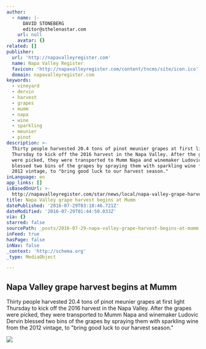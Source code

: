 ```yaml
---
author:
  - name: |-
      DAVID STONEBERG
      editor@sthelenastar.com
    url: null
    avatar: {}
related: []
publisher:
  url: 'http://napavalleyregister.com'
  name: Napa Valley Register
  favicon: 'http://napavalleyregister.com/content/tncms/site/icon.ico'
  domain: napavalleyregister.com
keywords:
  - vineyard
  - dervin
  - harvest
  - grapes
  - mumm
  - napa
  - wine
  - sparkling
  - meunier
  - pinot
description: >-
  Thirty people harvested 20.4 tons of pinot meunier grapes at first light
  Thursday to kick off the 2016 harvest in the Napa Valley. After the grapes
  were picked, they were transported to Mumm Napa and winemaker Ludovic Dervin
  blessed two bins of the grapes by spraying them with sparkling wine from the
  2012 vintage, to "bring good luck to our harvest season."
inLanguage: en
app_links: []
isBasedOnUrl: >-
  http://napavalleyregister.com/star/news/local/napa-valley-grape-harvest-begins-at-mumm/article_7201a121-3be5-5e10-9f87-06aa2ff7e1f7.html
title: Napa Valley grape harvest begins at Mumm
datePublished: '2016-07-29T03:18:46.721Z'
dateModified: '2016-07-29T01:44:50.033Z'
via: {}
starred: false
sourcePath: _posts/2016-07-29-napa-valley-grape-harvest-begins-at-mumm.md
inFeed: true
hasPage: false
inNav: false
_context: 'http://schema.org'
_type: MediaObject

---
```

<article style=""><h1>Napa Valley grape harvest begins at Mumm</h1><p>Thirty people harvested 20.4 tons of pinot meunier grapes at first light Thursday to kick off the 2016 harvest in the Napa Valley. After the grapes were picked, they were transported to Mumm Napa and winemaker Ludovic Dervin blessed two bins of the grapes by spraying them with sparkling wine from the 2012 vintage, to "bring good luck to our harvest season."</p><img src="http://bloximages.chicago2.vip.townnews.com/napavalleyregister.com/content/tncms/assets/v3/editorial/7/8c/78c8addf-2e9d-5463-99f9-1d22ed658c32/579a855542782.image.jpg?crop=1024%2C576%2C0%2C53&amp;resize=1024%2C576&amp;order=crop%2Cresize" /></article>